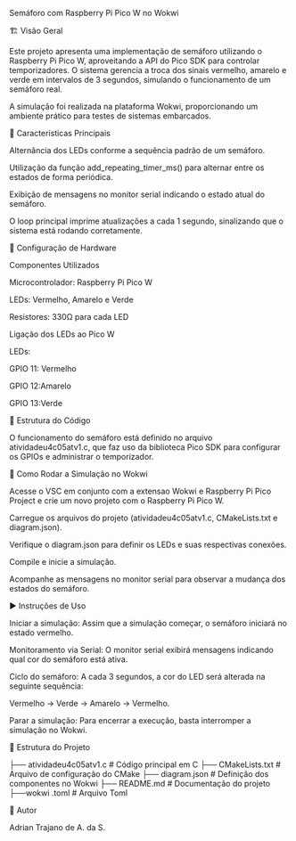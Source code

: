 Semáforo com Raspberry Pi Pico W no Wokwi

🏗️ Visão Geral

Este projeto apresenta uma implementação de semáforo utilizando o Raspberry Pi Pico W, aproveitando a API do Pico SDK para controlar temporizadores. O sistema gerencia a troca dos sinais vermelho, amarelo e verde em intervalos de 3 segundos, simulando o funcionamento de um semáforo real.

A simulação foi realizada na plataforma Wokwi, proporcionando um ambiente prático para testes de sistemas embarcados.

🔹 Características Principais

Alternância dos LEDs conforme a sequência padrão de um semáforo.

Utilização da função add_repeating_timer_ms() para alternar entre os estados de forma periódica.

Exibição de mensagens no monitor serial indicando o estado atual do semáforo.

O loop principal imprime atualizações a cada 1 segundo, sinalizando que o sistema está rodando corretamente.

🔧 Configuração de Hardware

Componentes Utilizados

Microcontrolador: Raspberry Pi Pico W

LEDs: Vermelho, Amarelo e Verde

Resistores: 330Ω para cada LED

Ligação dos LEDs ao Pico W

LEDs:

GPIO 11: Vermelho

GPIO 12:Amarelo

GPIO 13:Verde

📝 Estrutura do Código

O funcionamento do semáforo está definido no arquivo atividadeu4c05atv1.c, que faz uso da biblioteca Pico SDK para configurar os GPIOs e administrar o temporizador.

🚀 Como Rodar a Simulação no Wokwi

Acesse o VSC em conjunto com a extensao Wokwi e Raspberry Pi Pico Project e crie um novo projeto com o Raspberry Pi Pico W.

Carregue os arquivos do projeto (atividadeu4c05atv1.c, CMakeLists.txt e diagram.json).

Verifique o diagram.json para definir os LEDs e suas respectivas conexões.

Compile e inicie a simulação.

Acompanhe as mensagens no monitor serial para observar a mudança dos estados do semáforo.

▶️ Instruções de Uso

Iniciar a simulação: Assim que a simulação começar, o semáforo iniciará no estado vermelho.

Monitoramento via Serial: O monitor serial exibirá mensagens indicando qual cor do semáforo está ativa.

Ciclo do semáforo: A cada 3 segundos, a cor do LED será alterada na seguinte sequência:

Vermelho → Verde → Amarelo → Vermelho.

Parar a simulação: Para encerrar a execução, basta interromper a simulação no Wokwi.

📂 Estrutura do Projeto

├── atividadeu4c05atv1.c        # Código principal em C
├── CMakeLists.txt   # Arquivo de configuração do CMake
├── diagram.json     # Definição dos componentes no Wokwi
├── README.md        # Documentação do projeto
├──wokwi .toml       # Arquivo Toml

👤 Autor

Adrian Trajano de A. da S.

